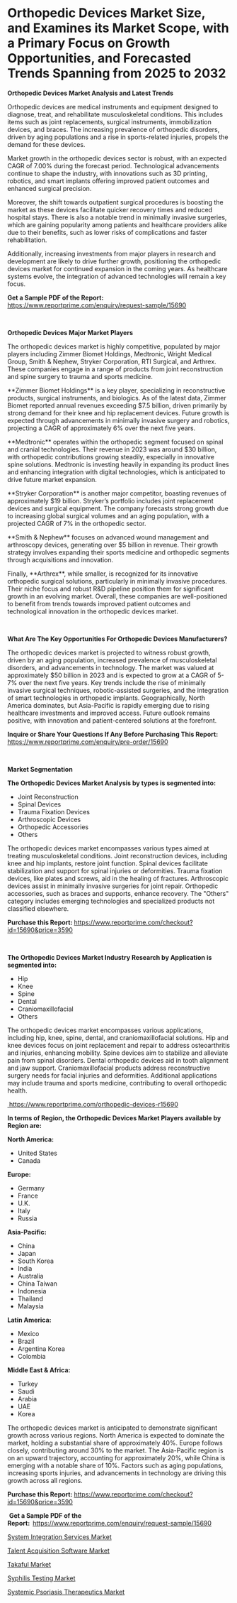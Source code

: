 <p><h1>Orthopedic Devices Market Size, and Examines its Market Scope, with a Primary Focus on Growth Opportunities, and Forecasted Trends Spanning from 2025 to 2032</h1></p><p><strong>Orthopedic Devices Market Analysis and Latest Trends</strong></p>
<p><p>Orthopedic devices are medical instruments and equipment designed to diagnose, treat, and rehabilitate musculoskeletal conditions. This includes items such as joint replacements, surgical instruments, immobilization devices, and braces. The increasing prevalence of orthopedic disorders, driven by aging populations and a rise in sports-related injuries, propels the demand for these devices.</p><p>Market growth in the orthopedic devices sector is robust, with an expected CAGR of 7.00% during the forecast period. Technological advancements continue to shape the industry, with innovations such as 3D printing, robotics, and smart implants offering improved patient outcomes and enhanced surgical precision. </p><p>Moreover, the shift towards outpatient surgical procedures is boosting the market as these devices facilitate quicker recovery times and reduced hospital stays. There is also a notable trend in minimally invasive surgeries, which are gaining popularity among patients and healthcare providers alike due to their benefits, such as lower risks of complications and faster rehabilitation. </p><p>Additionally, increasing investments from major players in research and development are likely to drive further growth, positioning the orthopedic devices market for continued expansion in the coming years. As healthcare systems evolve, the integration of advanced technologies will remain a key focus.</p></p>
<p><strong>Get a Sample PDF of the Report:&nbsp;</strong> <a href="https://www.reportprime.com/enquiry/request-sample/15690?utm_campaign=973&utm_medium=2&utm_source=Github&utm_content=ia&utm_term=20032025&utm_id=orthopedic-devices">https://www.reportprime.com/enquiry/request-sample/15690</a></p>
<p>&nbsp;</p>
<p><strong>Orthopedic Devices Major Market Players</strong></p>
<p><p>The orthopedic devices market is highly competitive, populated by major players including Zimmer Biomet Holdings, Medtronic, Wright Medical Group, Smith & Nephew, Stryker Corporation, RTI Surgical, and Arthrex. These companies engage in a range of products from joint reconstruction and spine surgery to trauma and sports medicine.</p><p>**Zimmer Biomet Holdings** is a key player, specializing in reconstructive products, surgical instruments, and biologics. As of the latest data, Zimmer Biomet reported annual revenues exceeding $7.5 billion, driven primarily by strong demand for their knee and hip replacement devices. Future growth is expected through advancements in minimally invasive surgery and robotics, projecting a CAGR of approximately 6% over the next five years.</p><p>**Medtronic** operates within the orthopedic segment focused on spinal and cranial technologies. Their revenue in 2023 was around $30 billion, with orthopedic contributions growing steadily, especially in innovative spine solutions. Medtronic is investing heavily in expanding its product lines and enhancing integration with digital technologies, which is anticipated to drive future market expansion.</p><p>**Stryker Corporation** is another major competitor, boasting revenues of approximately $19 billion. Stryker’s portfolio includes joint replacement devices and surgical equipment. The company forecasts strong growth due to increasing global surgical volumes and an aging population, with a projected CAGR of 7% in the orthopedic sector.</p><p>**Smith & Nephew** focuses on advanced wound management and arthroscopy devices, generating over $5 billion in revenue. Their growth strategy involves expanding their sports medicine and orthopedic segments through acquisitions and innovation.</p><p>Finally, **Arthrex**, while smaller, is recognized for its innovative orthopedic surgical solutions, particularly in minimally invasive procedures. Their niche focus and robust R&D pipeline position them for significant growth in an evolving market. Overall, these companies are well-positioned to benefit from trends towards improved patient outcomes and technological innovation in the orthopedic devices market.</p></p>
<p>&nbsp;</p>
<p><strong>What Are The Key Opportunities For Orthopedic Devices Manufacturers?</strong></p>
<p><p>The orthopedic devices market is projected to witness robust growth, driven by an aging population, increased prevalence of musculoskeletal disorders, and advancements in technology. The market was valued at approximately $50 billion in 2023 and is expected to grow at a CAGR of 5-7% over the next five years. Key trends include the rise of minimally invasive surgical techniques, robotic-assisted surgeries, and the integration of smart technologies in orthopedic implants. Geographically, North America dominates, but Asia-Pacific is rapidly emerging due to rising healthcare investments and improved access. Future outlook remains positive, with innovation and patient-centered solutions at the forefront.</p></p>
<p><strong>Inquire or Share Your Questions If Any Before Purchasing This Report:</strong> <a href="https://www.reportprime.com/enquiry/pre-order/15690?utm_campaign=973&utm_medium=2&utm_source=Github&utm_content=ia&utm_term=20032025&utm_id=orthopedic-devices">https://www.reportprime.com/enquiry/pre-order/15690</a></p>
<p>&nbsp;</p>
<p><strong>Market Segmentation</strong></p>
<p><strong>The Orthopedic Devices Market Analysis by types is segmented into:</strong></p>
<p><ul><li>Joint Reconstruction</li><li>Spinal Devices</li><li>Trauma Fixation Devices</li><li>Arthroscopic Devices</li><li>Orthopedic Accessories</li><li>Others</li></ul></p>
<p><p>The orthopedic devices market encompasses various types aimed at treating musculoskeletal conditions. Joint reconstruction devices, including knee and hip implants, restore joint function. Spinal devices facilitate stabilization and support for spinal injuries or deformities. Trauma fixation devices, like plates and screws, aid in the healing of fractures. Arthroscopic devices assist in minimally invasive surgeries for joint repair. Orthopedic accessories, such as braces and supports, enhance recovery. The "Others" category includes emerging technologies and specialized products not classified elsewhere.</p></p>
<p><strong>Purchase this Report:&nbsp;</strong><a href="https://www.reportprime.com/checkout?id=15690&price=3590&utm_campaign=973&utm_medium=2&utm_source=Github&utm_content=ia&utm_term=20032025&utm_id=orthopedic-devices">https://www.reportprime.com/checkout?id=15690&price=3590</a></p>
<p>&nbsp;</p>
<p><strong>The Orthopedic Devices Market Industry Research by Application is segmented into:</strong></p>
<p><ul><li>Hip</li><li>Knee</li><li>Spine</li><li>Dental</li><li>Craniomaxillofacial</li><li>Others</li></ul></p>
<p><p>The orthopedic devices market encompasses various applications, including hip, knee, spine, dental, and craniomaxillofacial solutions. Hip and knee devices focus on joint replacement and repair to address osteoarthritis and injuries, enhancing mobility. Spine devices aim to stabilize and alleviate pain from spinal disorders. Dental orthopedic devices aid in tooth alignment and jaw support. Craniomaxillofacial products address reconstructive surgery needs for facial injuries and deformities. Additional applications may include trauma and sports medicine, contributing to overall orthopedic health.</p></p>
<p><a href="https://www.reportprime.com/orthopedic-devices-r15690?utm_campaign=973&utm_medium=2&utm_source=Github&utm_content=ia&utm_term=20032025&utm_id=orthopedic-devices">&nbsp;https://www.reportprime.com/orthopedic-devices-r15690</a></p>
<p><strong>In terms of Region, the Orthopedic Devices Market Players available by Region are:</strong></p>
<p>
    <p> <strong> North America: </strong>
        <ul>
            <li>United States</li>
            <li>Canada</li>
        </ul>
        </p> 
    <p> <strong> Europe: </strong>
        <ul>
            <li>Germany</li>
            <li>France</li>
            <li>U.K.</li>
            <li>Italy</li>
            <li>Russia</li>
        </ul>
        </p> 
    <p> <strong> Asia-Pacific: </strong>
        <ul>
            <li>China</li>
            <li>Japan</li>
            <li>South Korea</li>
            <li>India</li>
            <li>Australia</li>
            <li>China Taiwan</li>
            <li>Indonesia</li>
            <li>Thailand</li>
            <li>Malaysia</li>
        </ul>
        </p> 
    <p> <strong> Latin America: </strong>
        <ul>
            <li>Mexico</li>
            <li>Brazil</li>
            <li>Argentina Korea</li>
            <li>Colombia</li>
        </ul>
        </p> 
    <p> <strong> Middle East & Africa: </strong>
        <ul>
            <li>Turkey</li>
            <li>Saudi</li>
            <li>Arabia</li>
            <li>UAE</li>
            <li>Korea</li>
        </ul>
    </p>
    </p>
<p><p>The orthopedic devices market is anticipated to demonstrate significant growth across various regions. North America is expected to dominate the market, holding a substantial share of approximately 40%. Europe follows closely, contributing around 30% to the market. The Asia-Pacific region is on an upward trajectory, accounting for approximately 20%, while China is emerging with a notable share of 10%. Factors such as aging populations, increasing sports injuries, and advancements in technology are driving this growth across all regions.</p></p>
<p><strong>Purchase this Report: </strong><a href="https://www.reportprime.com/checkout?id=15690&price=3590&utm_campaign=973&utm_medium=2&utm_source=Github&utm_content=ia&utm_term=20032025&utm_id=orthopedic-devices">https://www.reportprime.com/checkout?id=15690&price=3590</a></p>
<p>&nbsp;<strong>Get a Sample PDF of the Report:&nbsp;&nbsp;</strong><a href="https://www.reportprime.com/enquiry/request-sample/15690?utm_campaign=973&utm_medium=2&utm_source=Github&utm_content=ia&utm_term=20032025&utm_id=orthopedic-devices">https://www.reportprime.com/enquiry/request-sample/15690</a></p>
<p><strong></strong></p>
<p><p><a href="https://github.com/antonioc6hal/Market-Research-Report-List-1/blob/main/system-integration-services-market.md?utm_campaign=973&utm_medium=2&utm_source=Github&utm_content=ia&utm_term=20032025&utm_id=orthopedic-devices">System Integration Services Market</a></p><p><a href="https://github.com/kimberjam0i/Market-Research-Report-List-1/blob/main/talent-acquisition-software-market.md?utm_campaign=973&utm_medium=2&utm_source=Github&utm_content=ia&utm_term=20032025&utm_id=orthopedic-devices">Talent Acquisition Software Market</a></p><p><a href="https://github.com/lashaunm5st/Market-Research-Report-List-1/blob/main/takaful-market.md?utm_campaign=973&utm_medium=2&utm_source=Github&utm_content=ia&utm_term=20032025&utm_id=orthopedic-devices">Takaful Market</a></p><p><a href="https://github.com/hammelximalschid/Market-Research-Report-List-1/blob/main/syphilis-testing-market.md?utm_campaign=973&utm_medium=2&utm_source=Github&utm_content=ia&utm_term=20032025&utm_id=orthopedic-devices">Syphilis Testing Market</a></p><p><a href="https://github.com/osbornrdaflalo/Market-Research-Report-List-1/blob/main/systemic-psoriasis-therapeutics-market.md?utm_campaign=973&utm_medium=2&utm_source=Github&utm_content=ia&utm_term=20032025&utm_id=orthopedic-devices">Systemic Psoriasis Therapeutics Market</a></p></p>
